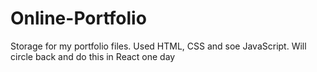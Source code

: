 # Online-Portfolio
Storage for my portfolio files. Used HTML, CSS and soe JavaScript. Will circle back and do this in React one day
